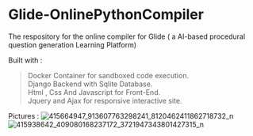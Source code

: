 # Glide-OnlinePythonCompiler
The respository for the online compiler for Glide ( a AI-based procedural question generation Learning Platform)

Built with :    

>Docker Container for sandboxed code execution.    
>Django Backend with Sqlite Database.    
>Html , Css And Javascript for Front-End.    
>Jquery and Ajax for responsive interactive site. 


Pictures :
![415664947_913607763298241_8120462411862718732_n](https://github.com/Rahulthesun/Glide-OnlinePythonCompiler/assets/115390877/97afe550-e3e5-4813-be3f-d00d39846bbe)
![415938642_409080168237172_3721947343801427315_n](https://github.com/Rahulthesun/Glide-OnlinePythonCompiler/assets/115390877/5b5dfd0d-d903-42ed-bf56-88278391e58f)
